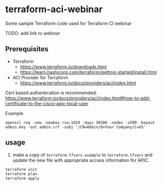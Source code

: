 # terraform-aci-webinar

Some sample Terraform code used for Terraform CI webinar

TODO: add link to webinar


## Prerequisites

* Terraform
    - https://www.terraform.io/downloads.html
    - https://learn.hashicorp.com/terraform/getting-started/install.html
* ACI Provider for Terraform
    - https://www.terraform.io/docs/providers/aci/index.html

Cert based authentication is recommended:
https://www.terraform.io/docs/providers/aci/index.html#how-to-add-certificate-to-the-cisco-apic-local-user

Example

```
openssl req -new -newkey rsa:1024 -days 36500 -nodes -x509 -keyout admin.key -out admin.crt -subj '/CN=Admin/O=Your Company/C=US'
```

## usage

1. make a copy of `terraform.tfvars.example` to `terraform.tfvars` and update the new file with appropriate access information for APIC.  

```
terraform init
terraform plan
terraform apply
```